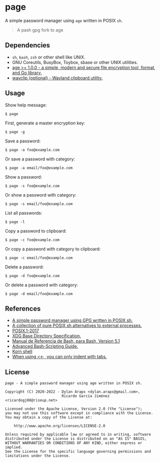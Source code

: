 # page

A simple password manager using `age` written in POSIX `sh`.

> A pash gpg fork to age

## Dependencies

* `sh`, `bash`, `zsh` or other shell like UNIX.
* GNU Coreutils, BusyBox, Toybox, sbase or other UNIX utilities.
* [age >= 1.0.0 - a simple, modern and secure file encryption tool, format, and Go library.](https://github.com/FiloSottile/age)
* [wayclip (optional) -  Wayland clipboard utility.](https://github.com/noocsharp/wayclip)

## Usage

Show help message:

`$ page`

First, generate a master encryption key:

`$ page -g`

Save a password:

`$ page -a foo@example.com`

Or save a password with category:

`$ page -a email/foo@example.com`

Show a password:

`$ page -s foo@example.com`

Or show a password with category:

`$ page -s email/foo@example.com`

List all passwords:

`$ page -l`

Copy a password to clipboard:

`$ page -c foo@example.com`

Or copy a password with category to clipboard:

`$ page -c email/foo@example.com`

Delete a password:

`$ page -d foo@example.com`

Or delete a password with category:

`$ page -d email/foo@example.com`

## References

* [A simple password manager using GPG written in POSIX sh.](https://github.com/dylanaraps/pash)
* [A collection of pure POSIX sh alternatives to external processes.](https://github.com/dylanaraps/pure-sh-bible)
* [POSIX.1-2017](https://pubs.opengroup.org/onlinepubs/9699919799/utilities/contents.html)
* [XDG Base Directory Specification.](https://specifications.freedesktop.org/basedir-spec/basedir-spec-latest.html)
* [Manual de Referencia de Bash, para Bash, Version 5.1](https://freakspot.net/programas/docs/bash/manual-de-referencia-de-Bash_5.1.html)
* [Advanced Bash-Scripting Guide.](https://tldp.org/LDP/abs/html/)
* [Korn shell](https://www.ibm.com/docs/en/aix/7.3?topic=shells-korn-shell)
* [When using <<-, you can only indent with tabs.](https://github.com/koalaman/shellcheck/wiki/SC1040)

## License

```text
page - A simple password manager using age written in POSIX sh.

Copyright (C) 2020-2022 - Dylan Araps <dylan.araps@gmail.com>,
                          Ricardo García Jiménez <ricardogj08@riseup.net>

Licensed under the Apache License, Version 2.0 (the "License");
you may not use this software except in compliance with the License.
You may obtain a copy of the License at:

    http://www.apache.org/licenses/LICENSE-2.0

Unless required by applicable law or agreed to in writing, software
distributed under the License is distributed on an "AS IS" BASIS,
WITHOUT WARRANTIES OR CONDITIONS OF ANY KIND, either express or implied.
See the License for the specific language governing permissions and
limitations under the License.
```
